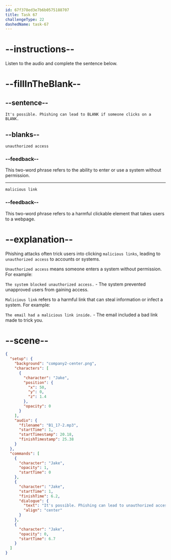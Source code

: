 ```yaml
---
id: 67f378ed3e7b6b0575188707
title: Task 67
challengeType: 22
dashedName: task-67
---
```


<!-- (audio) Jake: It's possible. Phishing can lead to unauthorized access if someone clicks on a malicious link. -->

# --instructions--

Listen to the audio and complete the sentence below.

# --fillInTheBlank--

## --sentence--

`It's possible. Phishing can lead to BLANK if someone clicks on a BLANK.`

## --blanks--

`unauthorized access`

### --feedback--

This two-word phrase refers to the ability to enter or use a system without permission.

---

`malicious link`

### --feedback--

This two-word phrase refers to a harmful clickable element that takes users to a webpage.

# --explanation--

Phishing attacks often trick users into clicking `malicious links`, leading to `unauthorized access` to accounts or systems.

`Unauthorized access` means someone enters a system without permission. For example:

`The system blocked unauthorized access.` - The system prevented unapproved users from gaining access.

`Malicious link` refers to a harmful link that can steal information or infect a system. For example:

`The email had a malicious link inside.` - The email included a bad link made to trick you.

# --scene--

```json
{
  "setup": {
    "background": "company2-center.png",
    "characters": [
      {
        "character": "Jake",
        "position": {
          "x": 50,
          "y": 0,
          "z": 1.4
        },
        "opacity": 0
      }
    ],
    "audio": {
      "filename": "B1_17-2.mp3",
      "startTime": 1,
      "startTimestamp": 20.18,
      "finishTimestamp": 25.38
    }
  },
  "commands": [
    {
      "character": "Jake",
      "opacity": 1,
      "startTime": 0
    },
    {
      "character": "Jake",
      "startTime": 1,
      "finishTime": 6.2,
      "dialogue": {
        "text": "It's possible. Phishing can lead to unauthorized access if someone clicks on a malicious link.",
        "align": "center"
      }
    },
    {
      "character": "Jake",
      "opacity": 0,
      "startTime": 6.7
    }
  ]
}
```
